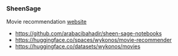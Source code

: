 ### SheenSage
Movie recommendation [website](sheen-sage.vercel.app)
- https://github.com/arabacibahadir/sheen-sage-notebooks
- https://huggingface.co/spaces/wykonos/movie-recommender
- https://huggingface.co/datasets/wykonos/movies
